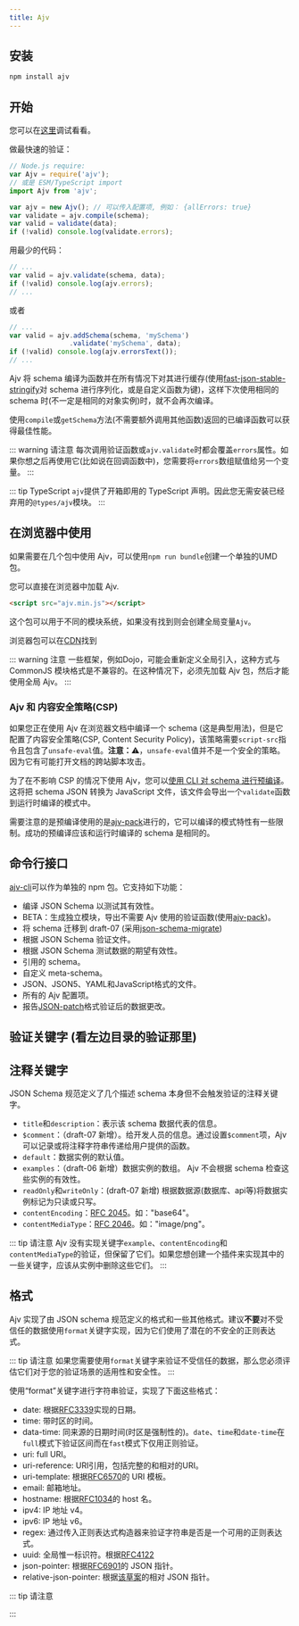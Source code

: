 ```yaml
---
title: Ajv
---
```


## 安装

```bash
npm install ajv
```

## 开始

您可以在[这里](https://tonicdev.com/npm/ajv)调试看看。

做最快速的验证：

```js
// Node.js require:
var Ajv = require('ajv');
// 或是 ESM/TypeScript import
import Ajv from 'ajv';

var ajv = new Ajv(); // 可以传入配置项, 例如： {allErrors: true}
var validate = ajv.compile(schema);
var valid = validate(data);
if (!valid) console.log(validate.errors);
```

用最少的代码：

```js
// ...
var valid = ajv.validate(schema, data);
if (!valid) console.log(ajv.errors);
// ...
```

或者

```js
// ...
var valid = ajv.addSchema(schema, 'mySchema')
               .validate('mySchema', data);
if (!valid) console.log(ajv.errorsText());
// ...
```

[fast-json-stable-stringify]:https://github.com/epoberezkin/fast-json-stable-stringify

Ajv 将 schema 编译为函数并在所有情况下对其进行缓存(使用[fast-json-stable-stringify][fast-json-stable-stringify]对 schema 进行序列化，或是自定义函数为键)，这样下次使用相同的 schema 时(不一定是相同的对象实例)时，就不会再次编译。

使用`compile`或`getSchema`方法(不需要额外调用其他函数)返回的已编译函数可以获得最佳性能。

::: warning 请注意
每次调用验证函数或`ajv.validate`时都会覆盖`errors`属性。如果你想之后再使用它(比如说在回调函数中)，您需要将`errors`数组赋值给另一个变量。
:::

::: tip TypeScript 
`ajv`提供了开箱即用的 TypeScript 声明。因此您无需安装已经弃用的`@types/ajv`模块。
:::

## 在浏览器中使用  

如果需要在几个包中使用 Ajv，可以使用`npm run bundle`创建一个单独的UMD包。

您可以直接在浏览器中加载 Ajv.

```html
<script src="ajv.min.js"></script>
```

这个包可以用于不同的模块系统，如果没有找到则会创建全局变量`Ajv`。

浏览器包可以在[CDN](https://cdnjs.com/libraries/ajv)找到

::: warning 注意
一些框架，例如Dojo，可能会重新定义全局引入，这种方式与 CommonJS 模块格式是不兼容的。在这种情况下，必须先加载 Ajv 包，然后才能使用全局 Ajv。
:::

### Ajv 和 内容安全策略(CSP)

如果您正在使用 Ajv 在浏览器文档中编译一个 schema (这是典型用法)，但是它配置了内容安全策略(CSP, Content Security Policy)，该策略需要`script-src`指令且包含了`unsafe-eval`值。**注意：**⚠️，`unsafe-eval`值并不是一个安全的策略。因为它有可能打开文档的跨站脚本攻击。

为了在不影响 CSP 的情况下使用 Ajv，您可以[使用 CLI 对 schema 进行预编译](/ajv-docs-cn/routes/cli)。这将把 schema JSON 转换为 JavaScript 文件，该文件会导出一个`validate`函数到运行时编译的模式中。

需要注意的是预编译使用的是[ajv-pack](/ajv-docs-cn/routes/pack)进行的，它可以编译的模式特性有一些限制。成功的预编译应该和运行时编译的 schema 是相同的。

## 命令行接口

[ajv-cli](/ajv-docs-cn/routes/cli)可以作为单独的 npm 包。它支持如下功能：

- 编译 JSON Schema 以测试其有效性。
- BETA：生成独立模块，导出不需要 Ajv 使用的验证函数(使用[ajv-pack](/ajv-docs-cn/routes/pack))。
- 将 schema 迁移到 draft-07 (采用[json-schema-migrate](https://github.com/epoberezkin/json-schema-migrate))
- 根据 JSON Schema 验证文件。
- 根据 JSON Schema 测试数据的期望有效性。
- 引用的 schema。
- 自定义 meta-schema。
- JSON、JSON5、YAML和JavaScript格式的文件。
- 所有的 Ajv 配置项。
- 报告[JSON-patch](https://tools.ietf.org/html/rfc6902)格式验证后的数据更改。

## 验证关键字 (看左边目录的验证那里)

## 注释关键字

JSON Schema 规范定义了几个描述 schema 本身但不会触发验证的注释关键字。

- `title`和`description`：表示该 schema 数据代表的信息。
- `$comment`：（draft-07 新增）。给开发人员的信息。通过设置`$comment`项，Ajv 可以记录或将注释字符串传递给用户提供的函数。
- `default`：数据实例的默认值。
- `examples`：（draft-06 新增）数据实例的数组。 Ajv 不会根据 schema 检查这些实例的有效性。
- `readOnly`和`writeOnly`：(draft-07 新增) 根据数据源(数据库、api等)将数据实例标记为只读或只写。
- `contentEncoding`：[RFC 2045](https://tools.ietf.org/html/rfc2045#section-6.1)。如："base64"。
- `contentMediaType`：[RFC 2046](https://tools.ietf.org/html/rfc2046)。如："image/png"。

::: tip 请注意
Ajv 没有实现关键字`example`、`contentEncoding`和`contentMediaType`的验证，但保留了它们。如果您想创建一个插件来实现其中的一些关键字，应该从实例中删除这些它们。
:::

## 格式

Ajv 实现了由 JSON schema 规范定义的格式和一些其他格式。建议**不要**对不受信任的数据使用`format`关键字实现，因为它们使用了潜在的不安全的正则表达式。

::: tip 请注意
如果您需要使用`format`关键字来验证不受信任的数据，那么您必须评估它们对于您的验证场景的适用性和安全性。
:::

使用“format”关键字进行字符串验证，实现了下面这些格式：

- date: 根据[RFC3339](http://tools.ietf.org/html/rfc3339#section-5.6)实现的日期。
- time: 带时区的时间。
- data-time: 同来源的日期时间(时区是强制性的)。`date`、`time`和`date-time`在`full`模式下验证区间而在`fast`模式下仅用正则验证。
- uri: full URI。
- uri-reference: URI引用，包括完整的和相对的URI。
- uri-template: 根据[RFC6570](https://tools.ietf.org/html/rfc6570)的 URI 模板。
- email: 邮箱地址。
- hostname: 根据[RFC1034](http://tools.ietf.org/html/rfc1034#section-3.5)的 host 名。
- ipv4: IP 地址 v4。
- ipv6: IP 地址 v6。
- regex: 通过传入正则表达式构造器来验证字符串是否是一个可用的正则表达式。
- uuid: 全局惟一标识符。根据[RFC4122](http://tools.ietf.org/html/rfc4122)
- json-pointer: 根据[RFC6901](https://tools.ietf.org/html/rfc6901)的 JSON 指针。
- relative-json-pointer: 根据[该草案](http://tools.ietf.org/html/draft-luff-relative-json-pointer-00)的相对 JSON 指针。

::: tip 请注意

::: 

















